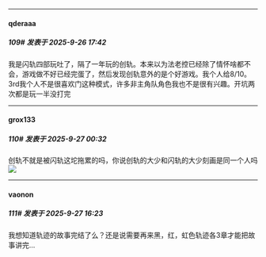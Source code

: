 ﻿
*****

####  qderaaa  
##### 109#       发表于 2025-9-26 17:42

我是闪轨四部玩吐了，隔了一年玩的创轨。本来以为法老控已经除了情怀啥都不会，游戏做不好已经完蛋了，然后发现创轨意外的是个好游戏。我个人给8/10。3rd我个人不是很喜欢门这种模式，许多非主角队角色我也不是很有兴趣。开坑两次都是玩一半没打完


*****

####  grox133  
##### 110#       发表于 2025-9-27 00:32

创轨不就是被闪轨这坨拖累的吗，你说创轨的大少和闪轨的大少刻画是同一个人吗<img src="https://static.stage1st.com/image/smiley/face2017/049.png" referrerpolicy="no-referrer">


*****

####  vaonon  
##### 111#       发表于 2025-9-27 16:23

我想知道轨迹的故事完结了么？还是说需要再来黑，红，虹色轨迹各3章才能把故事讲完...

